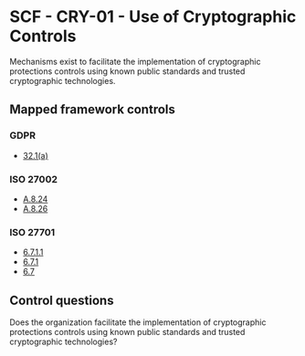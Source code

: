 # SCF - CRY-01 - Use of Cryptographic Controls
Mechanisms exist to facilitate the implementation of cryptographic protections controls using known public standards and trusted cryptographic technologies.
## Mapped framework controls
### GDPR
- [32.1(a)](../gdpr/32.md#321%28a%29)
  
### ISO 27002
- [A.8.24](../iso27002/a-8.md#a824)
- [A.8.26](../iso27002/a-8.md#a826)
  
### ISO 27701
- [6.7.1.1](../iso27701/6711.md)
- [6.7.1](../iso27701/671.md)
- [6.7](../iso27701/67.md)
  
## Control questions
Does the organization facilitate the implementation of cryptographic protections controls using known public standards and trusted cryptographic technologies?
  